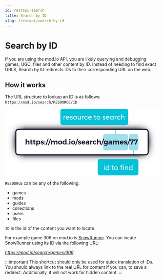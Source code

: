 ```yaml
---
id: restapi-search
title: Search by ID
slug: /restapi/search-by-id
---
```


# Search by ID

If you are using the mod.io API, you are likely querying and debugging games, UGC, files and other content by ID. Instead of needing to find exact URLS, Search by ID redirects IDs to their corresponding URL on the web.

## How it works

The URL structure to lookup an ID is as follows: `https://mod.io/search/RESOURCE/ID`

![Search by ID](img/search.png)

`RESOURCE` can be any of the following:

- games
- mods
- guides
- collections
- users
- files

`ID` is the id of the content you want to locate. 

For example game 306 on mod.io is [SnowRunner](https://mod.io/g/snowrunner). You can locate SnowRunner using its ID via the following URL:

*https://mod.io/search/games/306*

:::important
This shortcut should only be used for quick translation of IDs. You should always link to the real URL for content if you can, to save a redirect. Additionally, it will not work for hidden content.
:::